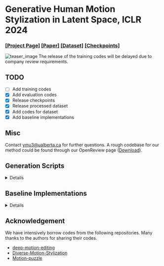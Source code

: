 # Generative Human Motion Stylization in Latent Space, ICLR 2024
### [[Project Page]](https://yxmu.foo/GenMoStyle/) [[Paper]](https://openreview.net/pdf?id=daEqXJ0yZo) [[Dataset]](https://drive.google.com/drive/u/1/folders/1Cnc0n8GhDrqjcP68_j5xb6qRx72aQXWX) [[Checkpoints]]([https://drive.google.com/file/d/1yTDhGbD58-zmul33iA31fmtdYoJNqfil/view?usp=share_link](https://drive.google.com/drive/u/1/folders/1Cnc0n8GhDrqjcP68_j5xb6qRx72aQXWX))
![teaser_image](./assets/teaser.png)
The release of the training codes will be delayed due to company review requirements.

## TODO
- [ ] Add training codes
- [x] Add evaluation codes
- [x] Release checkpoints
- [x] Release processed dataset
- [x] Add codes for dataset
- [x] Add baseline implementations

## Misc
Contact ymu3@ualberta.ca for further questions. A rough codebase for our method could be found through our OpenReview page ([Download](https://openreview.net/attachment?id=daEqXJ0yZo&name=supplementary_material)).

## Generation Scripts

<details>

Motion_based (supervised): 
```
python generate_cmu_l.py --name LVAE_AE_RCE1_KGLE1_121_YL_ML160 --gpu_id 0 --dataset_name bfa --motion_length 160 --ext cmu_NSP_IK --use_style --batch_size 12 --use_ik --niters 1
```

Ours label_based (supervised): 
```
python generate_cmu_l.py --name LVAE_AE_RCE1_KGLE1_121_YL_ML160 --gpu_id 0 --dataset_name bfa --motion_length 160 --ext cmu_SP_IK --use_style --batch_size 12 --use_ik --niters 1 --sampling
```

Ours motion_based (unsupervised):
```
python generate_cmu_l.py --name LVAE_AE_RCE0_KGLE2_12E1_ML160 --gpu_id 0 --dataset_name bfa --motion_length 160 --ext cmu_SP_IK --batch_size 12 --use_ik --niters 1
```
</details>

## Baseline Implementations
<details>

The baseline models are implemented in the subfolders (i.e. `./baseline/unpaired_motion`, `./baseline/diverse_stylize`, `./baseline/motion_puzzle`), built from their offical implementations on github. For more details, please refer to the official repositories [Aberman et al.](https://github.com/DeepMotionEditing/deep-motion-editing), [Park et al.](https://github.com/soomean/Diverse-Motion-Stylization), [Jang et al.](https://github.com/DK-Jang/motion_puzzle).

### Baseline Scripts
All training and testing scripts are documented in `./$baseline_path/eval_scripts.txt`. 

</details>


## Acknowledgement
We have intensively borrow codes from the following repositories. Many thanks to the authors for sharing their codes.
- [deep-motion-editing](https://github.com/DeepMotionEditing/deep-motion-editing)
- [Diverse-Motion-Stylization](https://github.com/soomean/Diverse-Motion-Stylization)
- [Motion-puzzle](https://github.com/DK-Jang/motion_puzzle)
